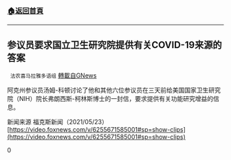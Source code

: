 ###  [:house:返回首頁](https://github.com/ourhimalayas/txt)
---

## 参议员要求国立卫生研究院提供有关COVID-19来源的答案
` 法农喜马拉雅多语组` [轉載自GNews](https://gnews.org/zh-hans/1276079/)

阿克州参议员汤姆-科顿讨论了他和其他六位参议员在三天前给美国国家卫生研究院（NIH）院长弗朗西斯-柯林斯博士的一封信，要求提供有关功能研究增益的信息。

新闻来源
福克斯新闻（2021/05/23）
[https://video.foxnews.com/v/6255671585001#sp=show-clips](https://video.foxnews.com/v/6255671585001#sp=show-clips)

0
